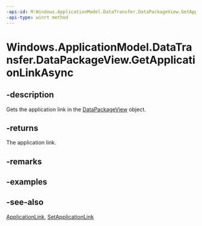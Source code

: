 ```yaml
---
-api-id: M:Windows.ApplicationModel.DataTransfer.DataPackageView.GetApplicationLinkAsync
-api-type: winrt method
---
```


<!-- Method syntax
public Windows.Foundation.IAsyncOperation<Windows.Foundation.Uri> GetApplicationLinkAsync()
-->

# Windows.ApplicationModel.DataTransfer.DataPackageView.GetApplicationLinkAsync

## -description
Gets the application link in the [DataPackageView](datapackageview.md) object.

## -returns
The application link.

## -remarks

## -examples

## -see-also
[ApplicationLink](standarddataformats_applicationlink.md), [SetApplicationLink](datapackage_setapplicationlink_1143215413.md)